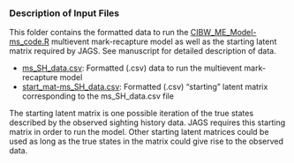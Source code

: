 
<!-- README-Inputs.md is generated from README-Inputs.Rmd. Please edit that file -->

### Description of Input Files

This folder contains the formatted data to run the
[CIBW\_ME\_Model-ms\_code.R](https://github.com/gkhimesboor/ME_Repro-HimesBoor_etal/blob/4467a92348c9e42e78432b36def0d4067a6d9639/scripts/CIBW_ME_Model-ms_code.R)
multievent mark-recapture model as well as the starting latent matrix
required by JAGS. See manuscript for detailed description of data.

-   [ms\_SH\_data.csv](https://github.com/gkhimesboor/ME_Repro-HimesBoor_etal/blob/4467a92348c9e42e78432b36def0d4067a6d9639/inputs/ms_SH_data.csv):
    Formatted (.csv) data to run the multievent mark-recapture model
-   [start\_mat-ms\_SH\_data.csv](https://github.com/gkhimesboor/ME_Repro-HimesBoor_etal/blob/4467a92348c9e42e78432b36def0d4067a6d9639/inputs/start_mat-ms_SH_data.csv):
    Formatted (.csv) “starting” latent matrix corresponding to the
    ms\_SH\_data.csv file

The starting latent matrix is one possible iteration of the true states
described by the observed sighting history data. JAGS requires this
starting matrix in order to run the model. Other starting latent
matrices could be used as long as the true states in the matrix could
give rise to the observed data.
